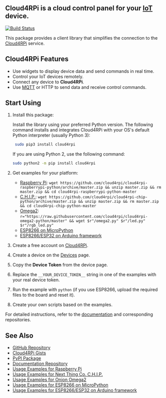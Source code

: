## **Cloud4RPi** is a cloud control panel for your [IoT](https://en.wikipedia.org/wiki/Internet_of_things) device.

[![Build Status](https://travis-ci.org/cloud4rpi/cloud4rpi.svg?branch=master)](https://travis-ci.org/cloud4rpi/cloud4rpi)

This package provides a client library that simplifies the connection to the [Cloud4RPi](https://cloud4rpi.io/) service.

## Cloud4RPi Features

-   Use widgets to display device data and send commands in real time.
-   Control your IoT devices remotely.
-   Connect any device to **Cloud4RPi**.
-   Use [MQTT](https://pypi.python.org/pypi/paho-mqtt) or HTTP to send data and receive control commands.

## Start Using

1. Install this package:

    Install the library using your preferred Python version.
    The following command installs and integrates Cloud4RPi with your OS's default Python interpreter (usually Python 3):

    ```bash
     sudo pip3 install cloud4rpi
    ```

    If you are using Python 2, use the following command:

    ```bash
    sudo python2 -m pip install cloud4rpi
    ```

2. Get examples for your platform:
    - [Raspberry Pi](https://github.com/cloud4rpi/cloud4rpi-raspberrypi-python): `wget https://github.com/cloud4rpi/cloud4rpi-raspberrypi-python/archive/master.zip && unzip master.zip && rm master.zip && cd cloud4rpi-raspberrypi-python-master`
    - [C.H.I.P.](https://github.com/cloud4rpi/cloud4rpi-chip-python): `wget https://github.com/cloud4rpi/cloud4rpi-chip-python/archive/master.zip && unzip master.zip && rm master.zip && cd cloud4rpi-chip-python-master`
    - [Omega2](https://github.com/cloud4rpi/cloud4rpi-omega2-python): `r="https://raw.githubusercontent.com/cloud4rpi/cloud4rpi-omega2-python/master" && wget $r"/omega2.py" $r"/led.py" $r"/rgb_led.py"`
    - [ESP8266 on MicroPython](https://github.com/cloud4rpi/cloud4rpi-esp8266-micropython)
    - [ESP8266/ESP32 on Arduino framework](https://github.com/cloud4rpi/cloud4rpi-esp-arduino)
3. Create a free account on [Cloud4RPi](https://cloud4rpi.io).
4. Create a device on the [Devices](https://cloud4rpi.io/devices) page.
5. Copy the **Device Token** from the device page.
6. Replace the `__YOUR_DEVICE_TOKEN__` string in one of the examples with your real device token.
7. Run the example with `python` (if you use ESP8266, upload the required files to the board and reset it).
8. Create your own scripts based on the examples.

For detailed instructions, refer to the [documentation](http://docs.cloud4rpi.io/) and corresponding repositories.

## See Also

-   [GitHub Repository](https://github.com/cloud4rpi/cloud4rpi/)
-   [Cloud4RPi Gists](https://gist.github.com/c4r-gists)
-   [PyPI Package](https://pypi.python.org/pypi/cloud4rpi)
-   [Documentation Repository](https://github.com/cloud4rpi/docs)
-   [Usage Examples for Raspberry Pi](https://github.com/cloud4rpi/cloud4rpi-raspberrypi-python)
-   [Usage Examples for Next Thing Co. C.H.I.P.](https://github.com/cloud4rpi/cloud4rpi-chip-python)
-   [Usage Examples for Onion Omega2](https://github.com/cloud4rpi/cloud4rpi-omega2-python)
-   [Usage Examples for ESP8266 on MicroPython](https://github.com/cloud4rpi/cloud4rpi-esp8266-micropython)
-   [Usage Examples for ESP8266/ESP32 on Arduino framework](https://github.com/cloud4rpi/cloud4rpi-esp-arduino)
